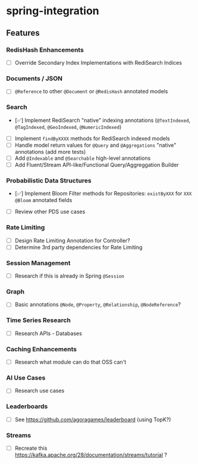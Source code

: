 # spring-integration

## Features

### RedisHash Enhancements
- [ ] Override Secondary Index Implementations with RediSearch Indices

### Documents / JSON
- [ ] `@Reference` to other `@Document` or `@RedisHash` annotated models

### Search

- [✅] Implement RediSearch "native" indexing annotations (`@TextIndexed`, `@TagIndexed`, `@GeoIndexed`, `@NumericIndexed`)
- [ ] Implement `findByXXXX` methods for RediSearch indexed models
- [ ] Handle model return values for `@Query` and `@Aggregations` "native" annotations (add more tests)
- [ ] Add `@Indexable` and `@Searchable` high-level annotations
- [ ] Add Fluent/Stream API-like/Functional Query/Aggreggation Builder

### Probabilistic Data Structures

- [✅] Implement Bloom Filter methods for Repositories: `existByXXX` for `XXX` `@Bloom` annotated fields
- [ ] Review other PDS use cases

### Rate Limiting

- [ ] Design Rate Limiting Annotation for Controller?
- [ ] Determine 3rd party dependencies for Rate Limiting

### Session Management

- [ ] Research if this is already in Spring `@Session`

### Graph

- [ ] Basic annotations `@Node`, `@Property`, `@Relationship`, `@NodeReference`?

### Time Series Research

- [ ] Research APIs - Databases

### Caching Enhancements

- [ ] Research what module can do that OSS can't

### AI Use Cases

- [ ] Research use cases

### Leaderboards

- [ ] See https://github.com/agoragames/leaderboard (using TopK?)

### Streams

- [ ] Recreate this https://kafka.apache.org/28/documentation/streams/tutorial ?
